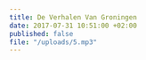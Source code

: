 ```yaml
---
title: De Verhalen Van Groningen
date: 2017-07-31 10:51:00 +02:00
published: false
file: "/uploads/5.mp3"
---
```


